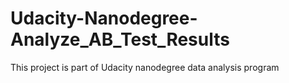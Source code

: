 # Udacity-Nanodegree-Analyze_AB_Test_Results
This project is part of Udacity nanodegree data analysis program
